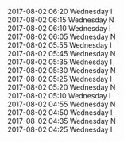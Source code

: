 2017-08-02 06:20 Wednesday  I  
2017-08-02 06:15 Wednesday  N  
2017-08-02 06:10 Wednesday  I  
2017-08-02 06:05 Wednesday  N  
2017-08-02 05:55 Wednesday  I  
2017-08-02 05:45 Wednesday  N  
2017-08-02 05:35 Wednesday  I  
2017-08-02 05:30 Wednesday  N  
2017-08-02 05:25 Wednesday  I  
2017-08-02 05:20 Wednesday  N  
2017-08-02 05:10 Wednesday  I  
2017-08-02 04:55 Wednesday  N  
2017-08-02 04:50 Wednesday  I  
2017-08-02 04:35 Wednesday  N  
2017-08-02 04:25 Wednesday  I  
